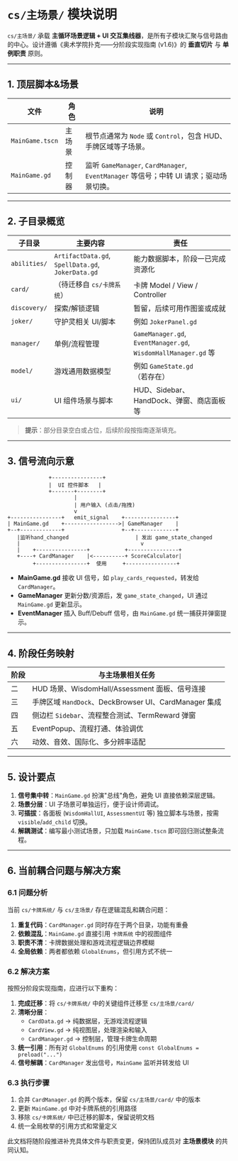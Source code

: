 # `cs/主场景/` 模块说明

`cs/主场景/` 承载 **主循环场景逻辑 + UI 交互集线器**，是所有子模块汇聚与信号路由的中心。设计遵循《奥术学院扑克——分阶段实现指南 (v1.6)》的 **垂直切片** 与 **单例职责** 原则。

---

## 1. 顶层脚本&场景
| 文件 | 角色 | 说明 |
|------|------|------|
| `MainGame.tscn` | 主场景 | 根节点通常为 `Node` 或 `Control`，包含 HUD、手牌区域等子场景。
| `MainGame.gd` | 控制器 | 监听 `GameManager`, `CardManager`, `EventManager` 等信号；中转 UI 请求；驱动场景切换。

---

## 2. 子目录概览
| 子目录 | 主要内容 | 责任 |
|--------|----------|------|
| `abilities/` | `ArtifactData.gd`, `SpellData.gd`, `JokerData.gd` | 能力数据脚本，阶段一已完成资源化 |
| `card/` | （待迁移自 `cs/卡牌系统`） | 卡牌 Model / View / Controller |
| `discovery/` | 探索/解锁逻辑 | 暂留，后续可用作图鉴或成就 |
| `joker/` | 守护灵相关 UI/脚本 | 例如 `JokerPanel.gd` |
| `manager/` | 单例/流程管理 | `GameManager.gd`, `EventManager.gd`, `WisdomHallManager.gd` 等 |
| `model/` | 游戏通用数据模型 | 例如 `GameState.gd`（若存在） |
| `ui/` | UI 组件场景与脚本 | HUD、Sidebar、HandDock、弹窗、商店面板等 |

> **提示**：部分目录空白或占位，后续阶段按指南逐渐填充。

---

## 3. 信号流向示意
```
             +----------------+
             |  UI 控件脚本   |
             +-------+--------+
                     |
                     | 用户输入 (点击/拖拽)
                     v
+----------------+   emit_signal    +----------------+
| MainGame.gd    +----------------->| GameManager    |
+--+-------------+                  +--+-------------+
   |监听hand_changed                     | 发出 game_state_changed
   |                                      v
   |    +----------------+           +----------------+
   +----+ CardManager    |<----------+ ScoreCalculator|
        +----------------+  使用     +----------------+
```
- **MainGame.gd** 接收 UI 信号，如 `play_cards_requested`，转发给 `CardManager`。
- **GameManager** 更新分数/资源后，发 `game_state_changed`，UI 通过 `MainGame.gd` 更新显示。
- **EventManager** 插入 Buff/Debuff 信号，由 `MainGame.gd` 统一捕获并弹窗提示。

---

## 4. 阶段任务映射
| 阶段 | 与主场景相关任务 |
|------|------------------|
| 二 | HUD 场景、WisdomHall/Assessment 面板、信号连接 |
| 三 | 手牌区域 `HandDock`、DeckBrowser UI、CardManager 集成 |
| 四 | 侧边栏 `Sidebar`、流程整合测试、TermReward 弹窗 |
| 五 | EventPopup、流程打通、体验调优 |
| 六 | 动效、音效、国际化、多分辨率适配 |

---

## 5. 设计要点
1. **信号集中转**：`MainGame.gd` 扮演"总线"角色，避免 UI 直接依赖深层逻辑。  
2. **场景分层**：UI 子场景可单独运行，便于设计师调试。  
3. **可插拔**：各面板 (`WisdomHallUI`, `AssessmentUI` 等) 独立脚本与场景，按需 `visible`/`add_child` 切换。  
4. **解耦测试**：编写最小测试场景，只加载 `MainGame.tscn` 即可回归测试整条流程。

---

## 6. 当前耦合问题与解决方案
### 6.1 问题分析
当前 `cs/卡牌系统/` 与 `cs/主场景/` 存在逻辑混乱和耦合问题：
1. **重复代码**：`CardManager.gd` 同时存在于两个目录，功能有重叠
2. **依赖混乱**：`MainGame.gd` 直接引用 `卡牌系统` 中的视图组件
3. **职责不清**：卡牌数据处理和游戏流程逻辑边界模糊
4. **全局依赖**：两者都依赖 `GlobalEnums`，但引用方式不统一

### 6.2 解决方案
按照分阶段实现指南，应进行以下重构：
1. **完成迁移**：将 `cs/卡牌系统/` 中的关键组件迁移至 `cs/主场景/card/`
2. **清晰分层**：
   - `CardData.gd` → 纯数据层，无游戏流程逻辑
   - `CardView.gd` → 纯视图层，处理渲染和输入
   - `CardManager.gd` → 控制层，管理卡牌生命周期
3. **统一引用**：所有对 `GlobalEnums` 的引用使用 `const GlobalEnums = preload("...")`
4. **信号解耦**：`CardManager` 发出信号，`MainGame` 监听并转发给 UI

### 6.3 执行步骤
1. 合并 `CardManager.gd` 的两个版本，保留 `cs/主场景/card/` 中的版本
2. 更新 `MainGame.gd` 中对卡牌系统的引用路径
3. 移除 `cs/卡牌系统/` 中已迁移的脚本，保留说明文档
4. 统一全局枚举的引用方式和常量定义

此文档将随阶段推进补充具体文件与职责变更，保持团队成员对 **主场景模块** 的共同认知。

